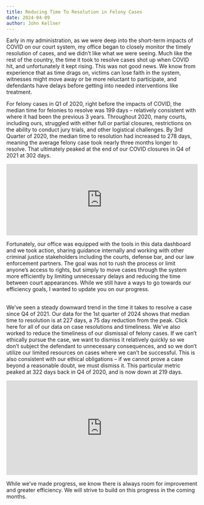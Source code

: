 ```yaml
---
title: Reducing Time To Resolution in Felony Cases
date: 2024-04-09
author: John Kellner
---
```

Early in my administration, as we were deep into the short-term impacts of COVID on our court system, my office began to closely monitor the timely resolution of cases, and we didn’t like what we were seeing.  Much like the rest of the country, the time it took to resolve cases shot up when COVID hit, and unfortunately it kept rising.  This was not good news.  We know from experience that as time drags on, victims can lose faith in the system, witnesses might move away or be more reluctant to participate, and defendants have delays before getting into needed interventions like treatment. 

For felony cases in Q1 of 2020, right before the impacts of COVID, the median time for felonies to resolve was 199 days – relatively consistent with where it had been the previous 3 years.  Throughout 2020, many courts, including ours, struggled with either full or partial closures, restrictions on the ability to conduct jury trials, and other logistical challenges.  By 3rd Quarter of 2020, the median time to resolution had increased to 278 days, meaning the average felony case took nearly three months longer to resolve.  That ultimately peaked at the end of our COVID closures in Q4 of 2021 at 302 days.  

<iframe title="Median Days to Felony Case Resolution" aria-label="Bar Chart" id="datawrapper-chart-EJy9m" src="https://datawrapper.dwcdn.net/EJy9m/1/" scrolling="no" frameborder="0" style="width: 100%; border: none;" height="188" data-external="1"></iframe><script type="text/javascript">!function(){"use strict";window.addEventListener("message",(function(a){if(void 0!==a.data["datawrapper-height"]){var e=document.querySelectorAll("iframe");for(var t in a.data["datawrapper-height"])for(var r=0;r<e.length;r++)if(e[r].contentWindow===a.source){var i=a.data["datawrapper-height"][t]+"px";e[r].style.height=i}}}))}();
</script>

Fortunately, our office was equipped with the tools in this data dashboard and we took action, sharing guidance internally and working with other criminal justice stakeholders including the courts, defense bar, and our law enforcement partners.  The goal was not to rush the process or limit anyone’s access to rights, but simply to move cases through the system more efficiently by limiting unnecessary delays and reducing the time between court appearances.  While we still have a ways to go towards our efficiency goals, I wanted to update you on our progress.

\
We’ve seen a steady downward trend in the time it takes to resolve a case since Q4 of 2021.  Our data for the 1st quarter of 2024 shows that median time to resolution is at 227 days, a 75 day reduction from the peak.
Click here for all of our data on case resolutions and timeliness.
We’ve also worked to reduce the timeliness of our dismissal of felony cases.  If we can’t ethically pursue the case, we want to dismiss it relatively quickly so we don’t subject the defendant to unnecessary consequences, and so we don’t utilize our limited resources on cases where we can’t be successful.  This is also consistent with our ethical obligations – if we cannot prove a case beyond a reasonable doubt, we must dismiss it.  This particular metric peaked at 322 days back in Q4 of 2020, and is now down at 219 days.

<iframe title="Median Days to Felony Case Dismissal" aria-label="Bar Chart" id="datawrapper-chart-RY161" src="https://datawrapper.dwcdn.net/RY161/2/" scrolling="no" frameborder="0" style="width: 100%; border: none;" height="249" data-external="1"></iframe><script type="text/javascript">!function(){"use strict";window.addEventListener("message",(function(a){if(void 0!==a.data["datawrapper-height"]){var e=document.querySelectorAll("iframe");for(var t in a.data["datawrapper-height"])for(var r=0;r<e.length;r++)if(e[r].contentWindow===a.source){var i=a.data["datawrapper-height"][t]+"px";e[r].style.height=i}}}))}();
</script>

While we’ve made progress, we know there is always room for improvement and greater efficiency.  We will strive to build on this progress in the coming months.